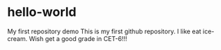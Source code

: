 # hello-world
My first repository demo
This is my first github repository.
I like eat ice-cream.
Wish get a good grade in CET-6!!!
